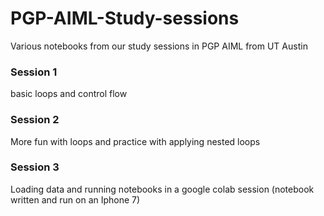 # PGP-AIML-Study-sessions
Various notebooks from our study sessions in PGP AIML from UT Austin

### Session 1
basic loops and control flow

### Session 2
More fun with loops and practice with applying nested loops

### Session 3
Loading data and running notebooks in a google colab session (notebook written and run on an Iphone 7)
